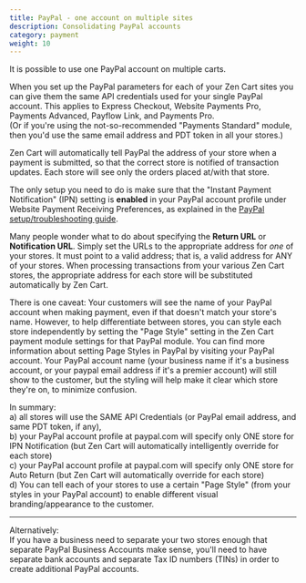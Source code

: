 ```yaml
---
title: PayPal - one account on multiple sites 
description: Consolidating PayPal accounts 
category: payment
weight: 10
---
```


It is possible to use one PayPal account on multiple carts. 

When you set up the PayPal parameters for each of your Zen Cart sites you can give them the same API credentials used for your single PayPal account. This applies to Express Checkout, Website Payments Pro, Payments Advanced, Payflow Link, and Payments Pro.  
(Or if you're using the not-so-recommended "Payments Standard" module, then you'd use the same email address and PDT token in all your stores.)  

Zen Cart will automatically tell PayPal the address of your store when a payment is submitted, so that the correct store is notified of transaction updates. Each store will see only the orders placed at/with that store.  

The only setup you need to do is make sure that the "Instant Payment Notification" (IPN) setting is **enabled** in your PayPal account profile under Website Payment Receiving Preferences, as explained in the [PayPal setup/troubleshooting guide](/user/payment/paypal_troubleshooting/).

Many people wonder what to do about specifying the **Return URL** or **Notification URL**. Simply set the URLs to the appropriate address for *one* of your stores. It must point to a valid address; that is, a valid address for ANY of your stores. When processing transactions from your various Zen Cart stores, the appropriate address for each store will be substituted automatically by Zen Cart.  

There is one caveat: Your customers will see the name of your PayPal account when making payment, even if that doesn't match your store's name. However, to help differentiate between stores, you can style each store independently by setting the "Page Style" setting in the Zen Cart payment module settings for that PayPal module. You can find more information about setting Page Styles in PayPal by visiting your PayPal account. Your PayPal account name (your business name if it's a business account, or your paypal email address if it's a premier account) will still show to the customer, but the styling will help make it clear which store they're on, to minimize confusion.  

In summary:  
a) all stores will use the SAME API Credentials (or PayPal email address, and same PDT token, if any),  
b) your PayPal account profile at paypal.com will specify only ONE store for IPN Notification (but Zen Cart will automatically intelligently override for each store)  
c) your PayPal account profile at paypal.com will specify only ONE store for Auto Return (but Zen Cart will automatically override for each store)  
d) You can tell each of your stores to use a certain "Page Style" (from your styles in your PayPal account) to enable different visual branding/appearance to the customer.  

-----------------------  
Alternatively:  
If you have a business need to separate your two stores enough that separate PayPal Business Accounts make sense, you'll need to have separate bank accounts and separate Tax ID numbers (TINs) in order to create additional PayPal accounts.
